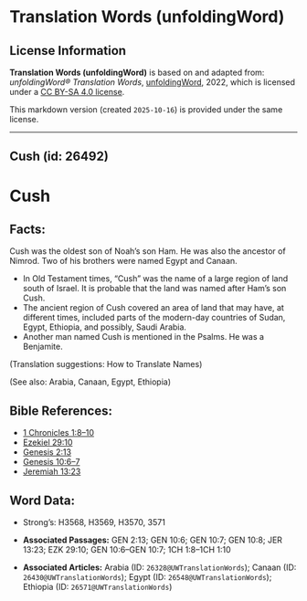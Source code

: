 # Translation Words (unfoldingWord)

## License Information

**Translation Words (unfoldingWord)** is based on and adapted from: _unfoldingWord® Translation Words_, [unfoldingWord](https://unfoldingword.org/utw), 2022, which is licensed under a [CC BY-SA 4.0 license](https://creativecommons.org/licenses/by-sa/4.0/legalcode.en).

This markdown version (created `2025-10-16`) is provided under the same license.



--------------------------------

## Cush (id: 26492)

Cush
====

Facts:
------

Cush was the oldest son of Noah’s son Ham. He was also the ancestor of Nimrod. Two of his brothers were named Egypt and Canaan.

* In Old Testament times, “Cush” was the name of a large region of land south of Israel. It is probable that the land was named after Ham’s son Cush.
* The ancient region of Cush covered an area of land that may have, at different times, included parts of the modern\-day countries of Sudan, Egypt, Ethiopia, and possibly, Saudi Arabia.
* Another man named Cush is mentioned in the Psalms. He was a Benjamite.

(Translation suggestions: How to Translate Names)

(See also: Arabia, Canaan, Egypt, Ethiopia)

Bible References:
-----------------

* [1 Chronicles 1:8–10](https://ref.ly/1Chr1:8-1Chr1:10)
* [Ezekiel 29:10](https://ref.ly/Ezek29:10)
* [Genesis 2:13](https://ref.ly/Gen2:13)
* [Genesis 10:6–7](https://ref.ly/Gen10:6-Gen10:7)
* [Jeremiah 13:23](https://ref.ly/Jer13:23)

Word Data:
----------

* Strong’s: H3568, H3569, H3570, 3571

* **Associated Passages:** GEN 2:13; GEN 10:6; GEN 10:7; GEN 10:8; JER 13:23; EZK 29:10; GEN 10:6–GEN 10:7; 1CH 1:8–1CH 1:10
* **Associated Articles:** Arabia (ID: `26328@UWTranslationWords`); Canaan (ID: `26430@UWTranslationWords`); Egypt (ID: `26548@UWTranslationWords`); Ethiopia (ID: `26571@UWTranslationWords`)

